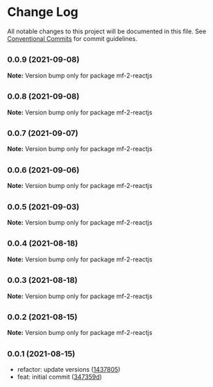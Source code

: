 # Change Log

All notable changes to this project will be documented in this file.
See [Conventional Commits](https://conventionalcommits.org) for commit guidelines.

## <small>0.0.9 (2021-09-08)</small>

**Note:** Version bump only for package mf-2-reactjs





## <small>0.0.8 (2021-09-08)</small>

**Note:** Version bump only for package mf-2-reactjs





## <small>0.0.7 (2021-09-07)</small>

**Note:** Version bump only for package mf-2-reactjs





## <small>0.0.6 (2021-09-06)</small>

**Note:** Version bump only for package mf-2-reactjs





## <small>0.0.5 (2021-09-03)</small>

**Note:** Version bump only for package mf-2-reactjs





## <small>0.0.4 (2021-08-18)</small>

**Note:** Version bump only for package mf-2-reactjs





## <small>0.0.3 (2021-08-18)</small>

**Note:** Version bump only for package mf-2-reactjs





## <small>0.0.2 (2021-08-15)</small>

**Note:** Version bump only for package mf-2-reactjs





## <small>0.0.1 (2021-08-15)</small>

* refactor: update versions ([1437805](https://github.com/gmahechas/erp/commit/1437805))
* feat: initial commit ([347359d](https://github.com/gmahechas/erp/commit/347359d))
